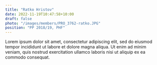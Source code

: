 ```yaml
---
title: "Ratko Hristov"
date: 2022-11-19T10:47:58+10:00
draft: false
photo: "/images/members/PRO_3762-ratko.JPG"
position: "PP 2018/19, PHF"
---
```


Lorem ipsum dolor sit amet, consectetur adipiscing elit, sed do eiusmod tempor incididunt ut labore et dolore magna aliqua. Ut enim ad minim veniam, quis nostrud exercitation ullamco laboris nisi ut aliquip ex ea commodo consequat.